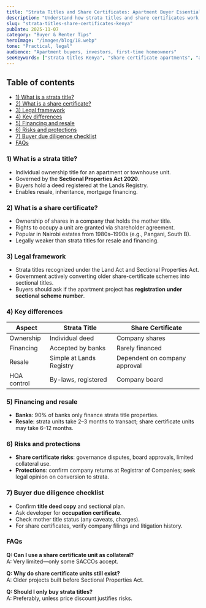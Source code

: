 ```yaml
---
title: "Strata Titles and Share Certificates: Apartment Buyer Essentials"
description: "Understand how strata titles and share certificates work in Kenya’s apartment market—ownership rights, risks, financing, and due diligence."
slug: "strata-titles-share-certificates-kenya"
pubDate: 2025-11-07
category: "Buyer & Renter Tips"
heroImage: "/images/blog/18.webp"
tone: "Practical, legal"
audience: "Apartment buyers, investors, first-time homeowners"
seoKeywords: ["strata titles Kenya", "share certificate apartments", "apartment ownership Kenya", "real estate legal Kenya"]
---
```


## Table of contents
- [1) What is a strata title?](#1-what-is-a-strata-title)
- [2) What is a share certificate?](#2-what-is-a-share-certificate)
- [3) Legal framework](#3-legal-framework)
- [4) Key differences](#4-key-differences)
- [5) Financing and resale](#5-financing-and-resale)
- [6) Risks and protections](#6-risks-and-protections)
- [7) Buyer due diligence checklist](#7-buyer-due-diligence-checklist)
- [FAQs](#faqs)

### 1) What is a strata title?
- Individual ownership title for an apartment or townhouse unit.  
- Governed by the **Sectional Properties Act 2020**.  
- Buyers hold a deed registered at the Lands Registry.  
- Enables resale, inheritance, mortgage financing.  

### 2) What is a share certificate?
- Ownership of shares in a company that holds the mother title.  
- Rights to occupy a unit are granted via shareholder agreement.  
- Popular in Nairobi estates from 1980s–1990s (e.g., Pangani, South B).  
- Legally weaker than strata titles for resale and financing.  

### 3) Legal framework
- Strata titles recognized under the Land Act and Sectional Properties Act.  
- Government actively converting older share-certificate schemes into sectional titles.  
- Buyers should ask if the apartment project has **registration under sectional scheme number**.  

### 4) Key differences
| Aspect         | Strata Title             | Share Certificate             |
|----------------|--------------------------|-------------------------------|
| Ownership      | Individual deed          | Company shares                |
| Financing      | Accepted by banks         | Rarely financed               |
| Resale         | Simple at Lands Registry | Dependent on company approval |
| HOA control    | By-laws, registered      | Company board                 |

### 5) Financing and resale
- **Banks**: 90% of banks only finance strata title properties.  
- **Resale**: strata units take 2–3 months to transact; share certificate units may take 6–12 months.  

### 6) Risks and protections
- **Share certificate risks**: governance disputes, board approvals, limited collateral use.  
- **Protections**: confirm company returns at Registrar of Companies; seek legal opinion on conversion to strata.  

### 7) Buyer due diligence checklist
- Confirm **title deed copy** and sectional plan.  
- Ask developer for **occupation certificate**.  
- Check mother title status (any caveats, charges).  
- For share certificates, verify company filings and litigation history.  

### FAQs
**Q: Can I use a share certificate unit as collateral?**  
A: Very limited—only some SACCOs accept.  

**Q: Why do share certificate units still exist?**  
A: Older projects built before Sectional Properties Act.  

**Q: Should I only buy strata titles?**  
A: Preferably, unless price discount justifies risks.  

